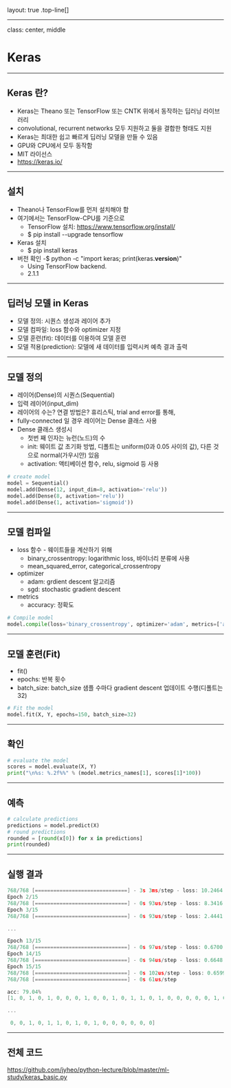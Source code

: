 layout: true
.top-line[]

---
class: center, middle

# Keras

---
## Keras 란?
* Keras는 Theano 또는 TensorFlow 또는 CNTK 위에서 동작하는 딥러닝 라이브러리
* convolutional, recurrent networks 모두 지원하고 둘을 결합한 형태도 지원
* Keras는 최대한 쉽고 빠르게 딥러닝 모델을 만들 수 있음
* GPU와 CPU에서 모두 동작함
* MIT 라이선스
* https://keras.io/

---
## 설치
* Theano나 TensorFlow를 먼저 설치해야 함
* 여기에서는 TensorFlow-CPU를 기준으로
	- TensorFlow 설치: https://www.tensorflow.org/install/
	- $ pip install --upgrade tensorflow
* Keras 설치
	- $ pip install keras
* 버전 확인
	-$ python -c "import keras; print(keras.__version__)"
	- Using TensorFlow backend.
	- 2.1.1

---
## 딥러닝 모델 in Keras
* 모델 정의: 시퀀스 생성과 레이어 추가
* 모델 컴파일: loss 함수와 optimizer 지정
* 모델 훈련(fit): 데이터를 이용하여 모델 훈련
* 모델 적용(prediction): 모델에 새 데이터를 입력시켜 예측 결과 출력

---
## 모델 정의
* 레이어(Dense)의 시퀀스(Sequential)
* 입력 레이어(input_dim)
* 레이어의 수는? 연결 방법은? 휴리스틱, trial and error를 통해,
* fully-connected 일 경우 레이어는 Dense 클래스 사용
* Dense 클래스 생성시
	- 첫번 째 인자는 뉴런(노드)의 수
	- init: 웨이트 값 초기화 방법, 디폴트는 uniform(0과 0.05 사이의 값), 다른 것으로 normal(가우시안) 있음
	- activation: 액티베이션 함수, relu, sigmoid 등 사용

```python
# create model
model = Sequential()
model.add(Dense(12, input_dim=8, activation='relu'))
model.add(Dense(8, activation='relu'))
model.add(Dense(1, activation='sigmoid'))
```

---
## 모델 컴파일
* loss 함수 - 웨이트들을 계산하기 위해
	- binary_crossentropy: logarithmic loss, 바이너리 분류에 사용
	- mean_squared_error, categorical_crossentropy
* optimizer
	- adam: grdient descent 알고리즘
	- sgd: stochastic gradient descent
* metrics
	- accuracy: 정확도

```python
# Compile model
model.compile(loss='binary_crossentropy', optimizer='adam', metrics=['accuracy'])
```

---
## 모델 훈련(Fit)
* fit()
* epochs: 반복 횟수
* batch_size: batch_size 샘플 수마다 gradient descent 업데이트 수행(디폴트는 32)

```python
# Fit the model
model.fit(X, Y, epochs=150, batch_size=32)
```

---
## 확인

```python
# evaluate the model
scores = model.evaluate(X, Y)
print("\n%s: %.2f%%" % (model.metrics_names[1], scores[1]*100))
```

---
## 예측

```python
# calculate predictions
predictions = model.predict(X)
# round predictions
rounded = [round(x[0]) for x in predictions]
print(rounded)
```

---
## 실행 결과

```c
768/768 [==============================] - 3s 3ms/step - loss: 10.2464 - acc: 0.3490
Epoch 2/15
768/768 [==============================] - 0s 93us/step - loss: 8.3416 - acc: 0.3516
Epoch 3/15
768/768 [==============================] - 0s 93us/step - loss: 2.4441 - acc: 0.4531

...

Epoch 13/15
768/768 [==============================] - 0s 97us/step - loss: 0.6700 - acc: 0.6224
Epoch 14/15
768/768 [==============================] - 0s 94us/step - loss: 0.6648 - acc: 0.6380
Epoch 15/15
768/768 [==============================] - 0s 102us/step - loss: 0.6599 - acc: 0.6341
768/768 [==============================] - 0s 61us/step

acc: 79.04%
[1, 0, 1, 0, 1, 0, 0, 0, 1, 0, 0, 1, 0, 1, 1, 0, 1, 0, 0, 0, 0, 0, 1, 0,

...

 0, 0, 1, 0, 1, 1, 0, 1, 0, 1, 0, 0, 0, 0, 0, 0]
```


---
## 전체 코드
https://github.com/jyheo/python-lecture/blob/master/ml-study/keras_basic.py

